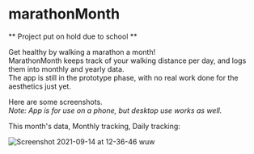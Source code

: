 # marathonMonth

** Project put on hold due to school **  

Get healthy by walking a marathon a month!  
MarathonMonth keeps track of your walking distance per day, and logs them into monthly and yearly data.  
The app is still in the prototype phase, with no real work done for the aesthetics just yet.  

Here are some screenshots.  
*Note: App is for use on a phone, but desktop use works as well.*

This month's data, Monthly tracking, Daily tracking:  

![Screenshot 2021-09-14 at 12-36-46 wuw](https://user-images.githubusercontent.com/17420160/133298225-a0da3fe1-adec-4917-bfc8-6e7928505e58.png)


